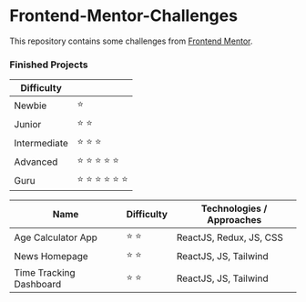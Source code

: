 # Frontend-Mentor-Challenges

This repository contains some challenges from [Frontend Mentor](https://www.frontendmentor.io/challenges).

### Finished Projects

| Difficulty   |                                           |
| ------------ | ----------------------------------------- |
| Newbie       | :star:                                    |
| Junior       | :star: :star:                             |
| Intermediate | :star: :star: :star:                      |
| Advanced     | :star: :star: :star: :star: :star:        |
| Guru         | :star: :star: :star: :star: :star: :star: |

| Name | Difficulty | Technologies / Approaches |
| ---- | ---------- | ------------------------- |
| Age Calculator App | :star: :star: | ReactJS, Redux, JS, CSS |
| News Homepage | :star: :star: | ReactJS, JS, Tailwind |
| Time Tracking Dashboard | :star: :star: | ReactJS, JS, Tailwind |

